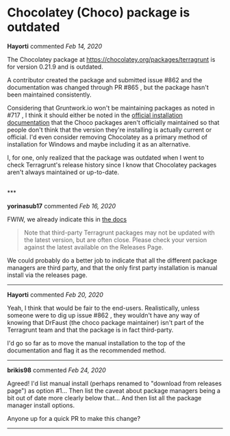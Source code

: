# Chocolatey (Choco) package is outdated

**Hayorti** commented *Feb 14, 2020*

The Chocolatey package at https://chocolatey.org/packages/terragrunt is for version 0.21.9 and is outdated.

A contributor created the package and submitted issue #862 and the documentation was changed through PR #865 , but the package hasn't been maintained consistently.

Considering that Gruntwork.io won't be maintaining packages as noted in #717 , I think it should either be noted in the [official installation documentation](https://terragrunt.gruntwork.io/docs/getting-started/install/) that the Choco packages aren't officially maintained so that people don't think that the version they're installing is actually current or official. I'd even consider removing Chocolatey as a primary method of installation for Windows and maybe including it as an alternative.

I, for one, only realized that the package was outdated when I went to check Terragrunt's release history since I know that Chocolatey packages aren't always maintained or up-to-date.


<br />
***


**yorinasub17** commented *Feb 16, 2020*

FWIW, we already indicate this in [the docs](https://terragrunt.gruntwork.io/docs/getting-started/install/#install-terragrunt)

> Note that third-party Terragrunt packages may not be updated with the latest version, but are often close. Please check your version against the latest available on the Releases Page.

We could probably do a better job to indicate that all the different package managers are third party, and that the only first party installation is manual install via the releases page.
***

**Hayorti** commented *Feb 20, 2020*

Yeah, I think that would be fair to the end-users. Realistically, unless someone were to dig up issue #862 , they wouldn't have any way of knowing that DrFaust (the choco package maintainer) isn't part of the Terragrunt team and that the package is in fact third-party.

I'd go so far as to move the manual installation to the top of the documentation and flag it as the recommended method.
***

**brikis98** commented *Feb 24, 2020*

Agreed! I'd list manual install (perhaps renamed to "download from releases page") as option #1... Then list the caveat about package managers being a bit out of date more clearly below that... And then list all the package manager install options.

Anyone up for a quick PR to make this change?
***

